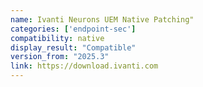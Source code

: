 ```yaml
---
name: Ivanti Neurons UEM Native Patching"
categories: ['endpoint-sec']
compatibility: native
display_result: "Compatible"
version_from: "2025.3"
link: https://download.ivanti.com
---
```

